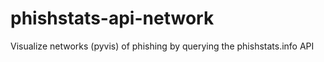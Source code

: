 # phishstats-api-network
Visualize networks (pyvis) of phishing by querying the phishstats.info API
